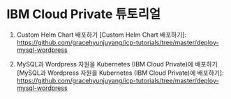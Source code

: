 # IBM Cloud Private 튜토리얼

1. Custom Helm Chart 배포하기
[Custom Helm Chart 배포하기]: https://github.com/gracehyunjuyang/icp-tutorials/tree/master/deploy-mysql-wordpress

2. MySQL과 Wordpress 자원을 Kubernetes (IBM Cloud Private)에 배포하기
[MySQL과 Wordpress 자원을 Kubernetes (IBM Cloud Private)에 배포하기]: https://github.com/gracehyunjuyang/icp-tutorials/tree/master/deploy-mysql-wordpress


